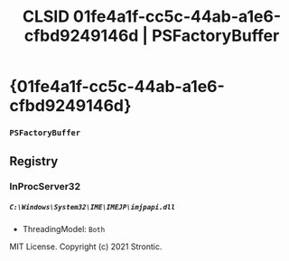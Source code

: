 ﻿---
title: "CLSID 01fe4a1f-cc5c-44ab-a1e6-cfbd9249146d | PSFactoryBuffer"
excerpt: What is COM-Object CLSID 01fe4a1f-cc5c-44ab-a1e6-cfbd9249146d?
---

# {01fe4a1f-cc5c-44ab-a1e6-cfbd9249146d}

### `PSFactoryBuffer`

## Registry


### InProcServer32

##### `C:\Windows\System32\IME\IMEJP\imjpapi.dll`
* ThreadingModel: `Both`

MIT License. Copyright (c) 2021 Strontic.


